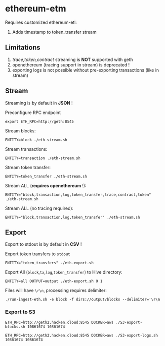 # ethereum-etm

Requires customized ethereum-etl:

1) Adds timestamp to token_transfer stream

## Limitations

1. *trace,token,contract* streaming is __NOT__ supported with geth
2. openethereum (tracing support in stream) is deprecated !
3. exporting logs is not possible without pre-exporting transactions (like in stream)

## Stream 

Streaming is by default in __JSON__ !

Preconfigure RPC endpoint

```
export ETH_RPC=http://geth:8545
```

Stream blocks:
```
ENTITY=block ./eth-stream.sh
```

Stream transactions:
```
ENTITY=transaction ./eth-stream.sh
```

Stream token transfer:
```
ENTITY=token_transfer ./eth-stream.sh
```

Stream ALL (__requires openethereum__ !):

```
ENTITY="block,transaction,log,token_transfer,trace,contract,token" ./eth-stream.sh
```

Stream ALL (no tracing required):
```
ENTITY="block,transaction,log,token_transfer" ./eth-stream.sh
```

## Export

Export to stdout is by default in __CSV__ !

Export token transfers to `stdout`

```
ENTITY="token_transfers" ./eth-export.sh
```

Export All (`block`,`tx`,`log`,`token_transfer`) to Hive directory:
```
ENTITY=all OUTPUT=output ./eth-export.sh 0 1
```

Files will have `\r\n`, processing requires delimiter:
```
./run-ingest-eth.sh -e block -f dirs://output/blocks --delimiter='\r\n
```

### Export to S3

```
ETH_RPC=http://geth2.hacken.cloud:8545 DOCKER=aws ./S3-export-blocks.sh 10861674 10861674
```

```
ETH_RPC=http://geth2.hacken.cloud:8545 DOCKER=aws ./S3-export-logs.sh 10861674 10861674
```